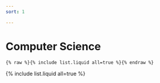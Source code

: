 ```yaml
---
sort: 1

---
```


# Computer Science

```
{% raw %}{% include list.liquid all=true %}{% endraw %}
```

{% include list.liquid all=true %}
